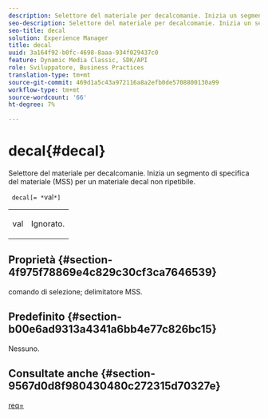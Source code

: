 ```yaml
---
description: Selettore del materiale per decalcomanie. Inizia un segmento di specifica del materiale (MSS) per un materiale decal non ripetibile.
seo-description: Selettore del materiale per decalcomanie. Inizia un segmento di specifica del materiale (MSS) per un materiale decal non ripetibile.
seo-title: decal
solution: Experience Manager
title: decal
uuid: 3a164f92-b0fc-4698-8aaa-934f029437c0
feature: Dynamic Media Classic, SDK/API
role: Sviluppatore, Business Practices
translation-type: tm+mt
source-git-commit: 469d1a5c43a972116a8a2efb0de5708800130a99
workflow-type: tm+mt
source-wordcount: '66'
ht-degree: 7%

---
```



# decal{#decal}

Selettore del materiale per decalcomanie. Inizia un segmento di specifica del materiale (MSS) per un materiale decal non ripetibile.

` decal[= *`val`*]`

<table id="simpletable_35431F0E19B143528BD75C82CFBC5EE0"> 
 <tr class="strow"> 
  <td class="stentry"> <p> <span class="varname"> val  </span> </p> </td> 
  <td class="stentry"> <p>Ignorato. </p> </td> 
 </tr> 
</table>

## Proprietà {#section-4f975f78869e4c829c30cf3ca7646539}

comando di selezione; delimitatore MSS.

## Predefinito {#section-b00e6ad9313a4341a6bb4e77c826bc15}

Nessuno.

## Consultate anche {#section-9567d0d8f980430480c272315d70327e}

[req=](../../../../../ir-api/http-protocol/image-rendering-api-ref/c-ir-http-protocol-ref/c-ir-http-protocol-command-reference/r-ir-req.md#reference-792b1a663fb64261bd2de2a209b847fb)
